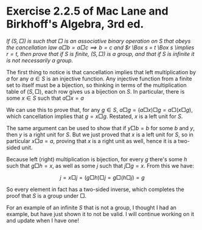 # Exercise 2.2.5 of Mac Lane and Birkhoff's Algebra, 3rd ed.

*If $(S, \Box)$ is such that $\Box$ is an associative binary operation on $S$ that obeys the cancellation law $a \Box b = a \Box c \implies b = c$ and $r \Box s = t \Box s \implies $r = t$, then prove that if $S$ is finite, $(S, \Box)$ is a group, and that if $S$ is infinite it is not necessarily a group.*

The first thing to notice is that cancellation implies that left multiplication by $a$ for any $a \in S$ is an injective function. Any injective function from a finite set to itself must be a bijection, so thinking in terms of the multiplication table of $(S, \Box)$, each row gives us a bijection on $S$. In particular, there is some $x \in S$ such that $a \Box x = a$

We can use this to prove that, for any $g \in S$, $a \Box g = (a \Box x) \Box g = a \Box (x \Box g)$, which cancellation implies that $g = x \Box g$. Restated, $x$ is a left unit for $S$.

The same argument can be used to show that if $y \Box b = b$ for some $b$ and $y$, then $y$ is a right unit for $S$. But we just proved that $x$ is a left unit for $S$, so in particular $x \Box a = a$, proving that $x$ is a right unit as well, hence it is a two-sided unit.

Because left (right) multiplication is bijection, for every $g$ there's some $h$ such that $g \Box h = x$, as well as some $j$ such that $j \Box g = x$. From this we have:

$$j = x \Box j = (g \Box h) \Box j = g \Box (h \Box j) = g$$

So every element in fact has a two-sided inverse, which completes the proof that $S$ is a group under $\Box$.

For an example of an infinite $S$ that is not a group,  I thought I had an example, but have just shown it to not be valid. I will continue working on it and update when I have one!
